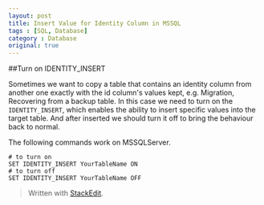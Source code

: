 ```yaml
---
layout: post
title: Insert Value for Identity Column in MSSQL
tags : [SQL, Database]
category : Database
original: true
---
```


##Turn on IDENTITY_INSERT

Sometimes we want to copy a table that contains an identity column from another one exactly with the id column's values kept, e.g. Migration, Recovering from a backup table. In this case we need to turn on the `IDENTITY_INSERT`, which enables the ability to insert specific values into the target table. And after inserted we should turn it off to bring the behaviour back to normal.

The following commands work on MSSQLServer.

    # to turn on
    SET IDENTITY_INSERT YourTableName ON
    # to turn off
    SET IDENTITY_INSERT YourTableName OFF

> Written with [StackEdit](https://stackedit.io/).
